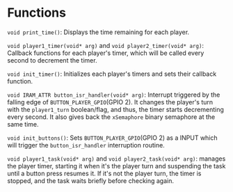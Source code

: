 # Functions
`void print_time()`: Displays the time remaining for each player.

`void player1_timer(void* arg)` and `void player2_timer(void* arg)`: Callback functions for each player's timer, which will be called every second to decrement the timer.


`void init_timer()`: Initializes each player's timers and sets their callback function.

`void IRAM_ATTR button_isr_handler(void* arg)`: Interrupt triggered by the falling edge of `BUTTON_PLAYER_GPIO`(GPIO 2). It changes the player's turn with the `player1_turn` boolean/flag, and thus, the timer starts decrementing every second. It also gives back the `xSemaphore` binary semaphore at the same time.

`void init_buttons()`: Sets `BUTTON_PLAYER_GPIO`(GPIO 2) as a INPUT which will trigger the `button_isr_handler` interruption routine.

`void player1_task(void* arg)` and `void player2_task(void* arg)`: manages the player timer, starting it when it's the player turn and suspending the task until a button press resumes it. If it's not the player turn, the timer is stopped, and the task waits briefly before checking again.